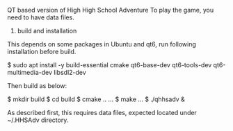 QT based version of High High School Adventure
To play the game, you need to have data files.


1. build and installation

This depends on some packages in Ubuntu and qt6, run following installation before build.

  $ sudo apt install -y build-essential cmake qt6-base-dev qt6-tools-dev qt6-multimedia-dev libsdl2-dev

Then build as below:

  $ mkdir build
  $ cd build
  $ cmake ..
  ...
  $ make
  ...
  $ ./qhhsadv &

As described first, this requires data files, expected located under ~/.HHSAdv directory.
